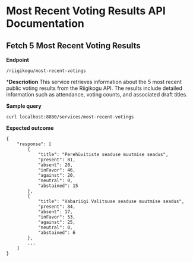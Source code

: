 # Most Recent Voting Results API Documentation

## Fetch 5 Most Recent Voting Results

**Endpoint**
```
/riigikogu/most-recent-votings
```

***Descriotion**
This service retrieves information about the 5 most recent public voting results from the Riigikogu API. The results include detailed information such as attendance, voting counts, and associated draft titles.

**Sample query**
```
curl localhost:8080/services/most-recent-votings
```

**Expected outcome**
```
{
    "response": [
        {
            "title": "Perehüvitiste seaduse muutmise seadus",
            "present": 81,
            "absent": 20,
            "inFavor": 46,
            "against": 20,
            "neutral": 0,
            "abstained": 15
        },
        {
            "title": "Vabariigi Valitsuse seaduse muutmise seadus",
            "present": 84,
            "absent": 17,
            "inFavor": 53,
            "against": 25,
            "neutral": 0,
            "abstained": 6
        },
        ...
    ]
}

```
